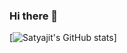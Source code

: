 ### Hi there 👋

<!--
**satyajitovelil/satyajitovelil** is a ✨ _special_ ✨ repository because its `README.md` (this file) appears on your GitHub profile.

Here are some ideas to get you started:

- 🔭 I’m currently working on ...
- 🌱 I’m currently learning ...
- 👯 I’m looking to collaborate on ...
- 🤔 I’m looking for help with ...
- 💬 Ask me about ...
- 📫 How to reach me: ...
- 😄 Pronouns: ...
- ⚡ Fun fact: ...
-->

[![Satyajit's GitHub stats](https://github-readme-stats.vercel.app/api?username=satyajitovelil&hide=contribs,issues)]

